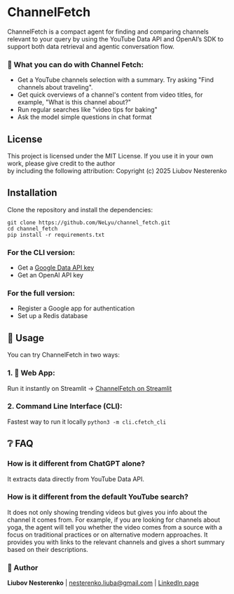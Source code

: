 # ChannelFetch

ChannelFetch is a compact agent for finding and comparing channels relevant to your query by using the YouTube Data API and OpenAI’s SDK to support both data retrieval and agentic conversation flow.

### 💬 What you can do with Channel Fetch:
- Get a YouTube channels selection with a summary. Try asking "Find channels about traveling".
- Get quick overviews of a channel's content from video titles, for example, "What is this channel about?"
- Run regular searches like "video tips for baking"
- Ask the model simple questions in chat format

## License

This project is licensed under the MIT License. If you use it in your own work, please give credit to the author  
by including the following attribution:
Copyright (c) 2025 Liubov Nesterenko

## Installation

Clone the repository and install the dependencies:

```
git clone https://github.com/NeLyu/channel_fetch.git
cd channel_fetch
pip install -r requirements.txt
```

### For the CLI version:
- Get a [Google Data API key](https://developers.google.com/youtube/v3/getting-started?utm_source=chatgpt.com)
- Get an OpenAI API key

### For the full version:
- Register a Google app for authentication
- Set up a Redis database

## 🚀 Usage

You can try ChannelFetch in two ways:

### 1. 💬 Web App: 
Run it instantly on Streamlit → [ChannelFetch on Streamlit](https://channel-fetch.streamlit.app/)

### 2. Command Line Interface (CLI):
Fastest way to run it locally ```python3 -m cli.cfetch_cli```

## ❔ FAQ
### How is it different from ChatGPT alone?

It extracts data directly from YouTube Data API.

### How is it different from the default YouTube search?

It does not only showing trending videos but gives you info about the channel it comes from.
For example, if you are looking for channels about yoga, the agent will tell you whether the video comes from a source with a focus on traditional practices or on alternative modern approaches.
It provides you with links to the relevant channels and gives a short summary based on their descriptions.


### 👤 Author

**Liubov Nesterenko** | nesterenko.liuba@gmail.com | [LinkedIn page](https://www.linkedin.com/in/liubov-nesterenko-851b4474/)